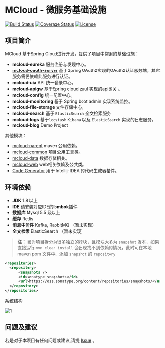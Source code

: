 # MCloud - 微服务基础设施
[![Build Status](https://www.travis-ci.org/heyuxian/mcloud.svg?branch=master)](https://www.travis-ci.org/heyuxian/mcloud)
[![Coverage Status](https://coveralls.io/repos/github/heyuxian/mcloud/badge.svg?branch=master)](https://coveralls.io/github/heyuxian/mcloud?branch=master)
[![License](https://img.shields.io/badge/License-Apache%202.0-blue.svg)](https://opensource.org/licenses/Apache-2.0)

## 项目简介

MCloud 基于Spring Cloud进行开发，提供了项目中常用的基础设施：

- **mcloud-eureka** 服务注册与发现中心。
- [**mcloud-oauth-server**](https://github.com/heyuxian/mcloud-oauth2-server) 基于Spring OAuth2实现的OAuth2认证服务端，其它服务需要依赖此服务进行认证。
- **mcloud-uia** API 统一登录中心。
- **mcloud-apigw** 基于Spring cloud zuul 实现的api网关 。
- **mcloud-config** 统一配置中心。
- **mcloud-monitoring** 基于 Spring boot admin 实现系统监控。
- **mcloud-file-storage** 文件存储中心。
- **mcloud-search** 基于 `ElasticSearch` 全文检索服务
- **mcloud-logs** 基于`logstash`  `Kibana` 以及 `ElasticSearch` 实现的日志服务。
- **mcloud-blog** Demo Project

其他模块：

- [mcloud-parent](https://github.com/heyuxian/mcloud-parent) maven 公用依赖。
- [mcloud-common](https://github.com/heyuxian/mcloud-common) 项目公用工具类。
- [mcloud-data](https://github.com/heyuxian/mcloud-data) 数据存储相关。
- [mcloud-web](https://github.com/heyuxian/mcloud-web) web相关依赖及公共类。
- [Code Generator](https://github.com/heyuxian/code-generator) 用于 Intellij-IDEA 的代码生成器插件。

## 环境依赖

- **JDK** 1.8 以上
- **IDE** 请安装对应IDE的**lombok**插件
- **数据库** Mysql 5.5 及以上
- **缓存** Redis
- **消息中间件** Kafka, RabbitMQ （暂未实现）
- **全文检索** ElasticSearch （暂未实现）


> **注：** 因为项目拆分为很多独立的模块，且模块大多为 `snapshot` 版本，如果直接运行 `mvn clean install` 会出现找不到依赖的情况，此时可在本地 maven pom 文件中，添加 `snapshot` 的 `repository`

```xml
<repositories>
  <repository>
      <snapshots />
      <id>sonatype snapshots</id>
      <url>https://oss.sonatype.org/content/repositories/snapshots/</url>
  </repository>
</repositories>
```



系统结构

![1](https://user-images.githubusercontent.com/30259465/34211439-0d4f035c-e5d4-11e7-8c46-ba5c7ffd65d0.png)



## 问题及建议

若是对于本项目有任何问题或建议,请提 [Issue](https://github.com/heyuxian/mcloud/issues/new) 。
